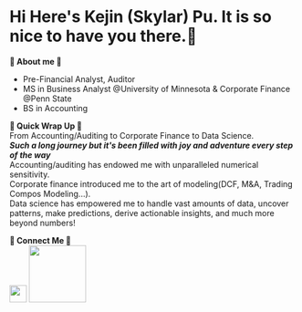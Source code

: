 # Hi Here's Kejin (Skylar) Pu. It is so nice to have you there.🩵
**🩶 About me 🩶**
- Pre-Financial Analyst, Auditor    
- MS in Business Analyst @University of Minnesota & Corporate Finance @Penn State  
- BS in Accounting

**🤍 Quick Wrap Up 🤍**   
From Accounting/Auditing to Corporate Finance to Data Science.  
**_Such a long journey but it's been filled with joy and adventure every step of the way_**   
Accounting/auditing has endowed me with unparalleled numerical sensitivity.   
Corporate finance introduced me to the art of modeling(DCF, M&A, Trading Compos Modeling...).  
Data science has empowered me to handle vast amounts of data, uncover patterns, make predictions, derive actionable insights, and much more beyond numbers!  

**🖤 Connect Me 🖤**  
[<img src="https://upload.wikimedia.org/wikipedia/commons/c/ca/LinkedIn_logo_initials.png" width="30">](https://www.linkedin.com/in/kejin-skylar-pu/)
[<img src="https://upload.wikimedia.org/wikipedia/commons/4/4b/Tableau_Logo.png" width="100">](https://public.tableau.com/app/profile/skylar.pu/vizzes)










